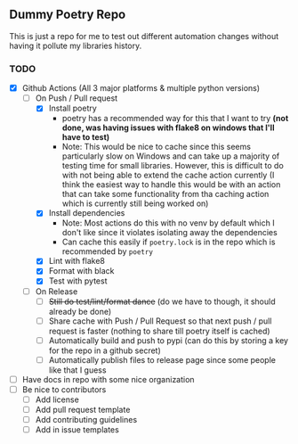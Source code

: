 ## Dummy Poetry Repo

This is just a repo for me to test out different automation changes without having it pollute my libraries history.

### TODO

* [x] Github Actions (All 3 major platforms & multiple python versions)
    * [ ] On Push / Pull request
        * [x] Install poetry 
            * poetry has a recommended way for this that I want to try **(not done, was having issues with flake8 on windows that I'll have to test)**
            * Note: This would be nice to cache since this seems particularly slow on Windows and can take up a majority of testing time for small libraries. However, this is difficult to do with not being able to extend the cache action currently (I think the easiest way to handle this would be with an action that can take some functionality from tha caching action which is currently still being worked on)
        * [x] Install dependencies
            * Note: Most actions do this with no venv by default which I don't like since it violates isolating away the dependencies
            * Can cache this easily if `poetry.lock` is in the repo which is recommended by `poetry`
        * [x] Lint with flake8
        * [x] Format with black
        * [x] Test with pytest
    * [ ] On Release
        * [ ] ~~Still do test/lint/format dance~~ (do we have to though, it should already be done)
        * [ ] Share cache with Push / Pull Request so that next push / pull request is faster (nothing to share till poetry itself is cached)
        * [ ] Automatically build and push to pypi (can do this by storing a key for the repo in a github secret)
        * [ ] Automatically publish files to release page since some people like that I guess
* [ ] Have docs in repo with some nice organization
* [ ] Be nice to contributors
    * [ ] Add license
    * [ ] Add pull request template
    * [ ] Add contributing guidelines
    * [ ] Add in issue templates
